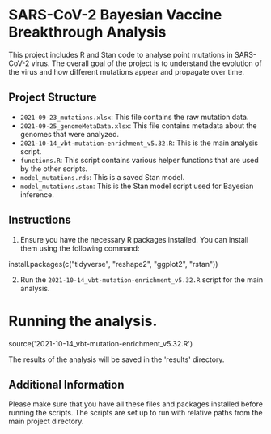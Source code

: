 # SARS-CoV-2 Bayesian Vaccine Breakthrough Analysis

This project includes R and Stan code to analyse point mutations in SARS-CoV-2 virus. The overall goal of the project is to understand the evolution of the virus and how different mutations appear and propagate over time.

## Project Structure

- `2021-09-23_mutations.xlsx`: This file contains the raw mutation data.
- `2021-09-25_genomeMetaData.xlsx`: This file contains metadata about the genomes that were analyzed.
- `2021-10-14_vbt-mutation-enrichment_v5.32.R`: This is the main analysis script.
- `functions.R`: This script contains various helper functions that are used by the other scripts.
- `model_mutations.rds`: This is a saved Stan model.
- `model_mutations.stan`: This is the Stan model script used for Bayesian inference.

## Instructions

1. Ensure you have the necessary R packages installed. You can install them using the following command:


install.packages(c("tidyverse", "reshape2", "ggplot2", "rstan"))

2. Run the `2021-10-14_vbt-mutation-enrichment_v5.32.R` script for the main analysis.


# Running the analysis.
source('2021-10-14_vbt-mutation-enrichment_v5.32.R')


The results of the analysis will be saved in the 'results' directory.

## Additional Information

Please make sure that you have all these files and packages installed before running the scripts. The scripts are set up to run with relative paths from the main project directory.

